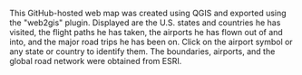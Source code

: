 This GitHub-hosted web map was created using QGIS and exported using the "web2gis" plugin. Displayed are the U.S. states and countries he has visited, the flight paths he has taken, the airports he has flown out of and into, and the major road trips he has been on. Click on the airport symbol or any state or country to identify them. The boundaries, airports, and the global road network were obtained from ESRI.

